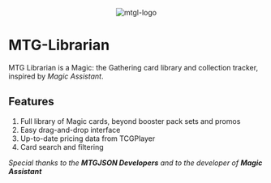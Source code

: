 <p align="center"><img src="https://i.ibb.co/nkczDYs/mtgl-logo.png" alt="mtgl-logo" border="0"></p>

# MTG-Librarian
MTG Librarian is a Magic: the Gathering card library and collection tracker, inspired by *Magic Assistant*.

## Features
1. Full library of Magic cards, beyond booster pack sets and promos
2. Easy drag-and-drop interface
3. Up-to-date pricing data from TCGPlayer
4. Card search and filtering

*Special thanks to the **MTGJSON Developers** and to the developer of **Magic Assistant***
